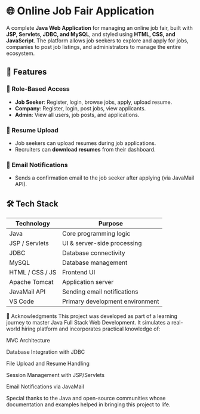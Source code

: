 # 🌐 Online Job Fair Application

A complete **Java Web Application** for managing an online job fair, built with **JSP, Servlets, JDBC, and MySQL**, and styled using **HTML, CSS, and JavaScript**. The platform allows job seekers to explore and apply for jobs, companies to post job listings, and administrators to manage the entire ecosystem.


## 🚀 Features

### 👤 Role-Based Access
- **Job Seeker**: Register, login, browse jobs, apply, upload resume.
- **Company**: Register, login, post jobs, view applicants.
- **Admin**: View all users, job posts, and applications.

### 📄 Resume Upload
- Job seekers can upload resumes during job applications.
- Recruiters can **download resumes** from their dashboard.

### 📨 Email Notifications 
- Sends a confirmation email to the job seeker after applying (via JavaMail API).


## 🛠 Tech Stack

| Technology      | Purpose                            |
|-----------------|-------------------------------------|
| Java            | Core programming logic              |
| JSP / Servlets  | UI & server-side processing         |
| JDBC            | Database connectivity               |
| MySQL           | Database management                 |
| HTML / CSS / JS | Frontend UI                         |
| Apache Tomcat   | Application server                  |
| JavaMail API    | Sending email notifications         |
| VS Code         | Primary development environment     |


📘 Acknowledgments
This project was developed as part of a learning journey to master Java Full Stack Web Development.
It simulates a real-world hiring platform and incorporates practical knowledge of:

MVC Architecture

Database Integration with JDBC

File Upload and Resume Handling

Session Management with JSP/Servlets

Email Notifications via JavaMail

Special thanks to the Java and open-source communities whose documentation and examples helped in bringing this project to life. 
